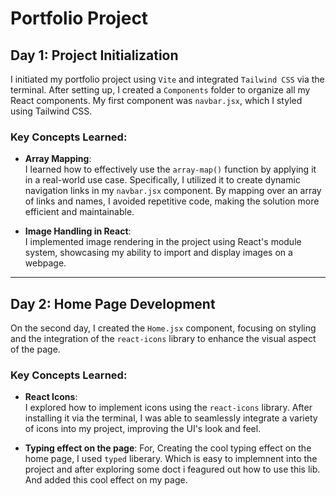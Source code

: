 # Portfolio Project

## Day 1: Project Initialization

I initiated my portfolio project using `Vite` and integrated `Tailwind CSS` via the terminal. After setting up, I created a `Components` folder to organize all my React components. My first component was `navbar.jsx`, which I styled using Tailwind CSS.

### Key Concepts Learned:

- **Array Mapping**:  
  I learned how to effectively use the `array-map()` function by applying it in a real-world use case. Specifically, I utilized it to create dynamic navigation links in my `navbar.jsx` component. By mapping over an array of links and names, I avoided repetitive code, making the solution more efficient and maintainable.

- **Image Handling in React**:  
  I implemented image rendering in the project using React's module system, showcasing my ability to import and display images on a webpage.

---

## Day 2: Home Page Development

On the second day, I created the `Home.jsx` component, focusing on styling and the integration of the `react-icons` library to enhance the visual aspect of the page.

### Key Concepts Learned:

- **React Icons**:  
  I explored how to implement icons using the `react-icons` library. After installing it via the terminal, I was able to seamlessly integrate a variety of icons into my project, improving the UI's look and feel.

- **Typing effect on the page**: 
  For, Creating the cool typing effect on the home page, I used `typed` liberary. Which is easy to implemnent into the project and after exploring some doct i feagured out how to use this lib. And added this cool effect on my page.